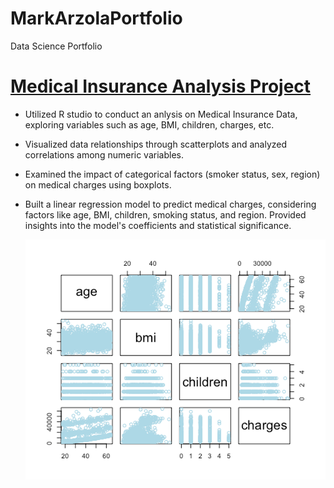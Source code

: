 # MarkArzolaPortfolio
Data Science Portfolio

# [Medical Insurance Analysis Project](https://github.com/markarzola/InsuranceAnalysis)
  - Utilized R studio to conduct an anlysis on Medical Insurance Data, exploring variables such as age, BMI, children, charges, etc.
  - Visualized data relationships through scatterplots and analyzed correlations among numeric variables.
  - Examined the impact of categorical factors (smoker status, sex, region) on medical charges using boxplots.
  - Built a linear regression model to predict medical charges, considering factors like age, BMI, children, smoking status, and region. Provided insights into the model's coefficients and statistical significance.

	![alt text](https://github.com/markarzola/MarkArzolaPortfolio/blob/main/numericmatrix.png)
    

